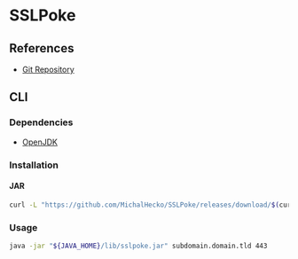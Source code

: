 # SSLPoke

## References

- [Git Repository](https://github.com/MichalHecko/SSLPoke)

## CLI

### Dependencies

- [OpenJDK](/openjdk.md)

### Installation

#### JAR

```sh
curl -L "https://github.com/MichalHecko/SSLPoke/releases/download/$(curl -s https://api.github.com/repos/MichalHecko/SSLPoke/releases/latest | grep tag_name | cut -d '"' -f 4)/SSLPoke.jar" -o "${JAVA_HOME}/lib/sslpoke.jar"
```

### Usage

```sh
java -jar "${JAVA_HOME}/lib/sslpoke.jar" subdomain.domain.tld 443
```
